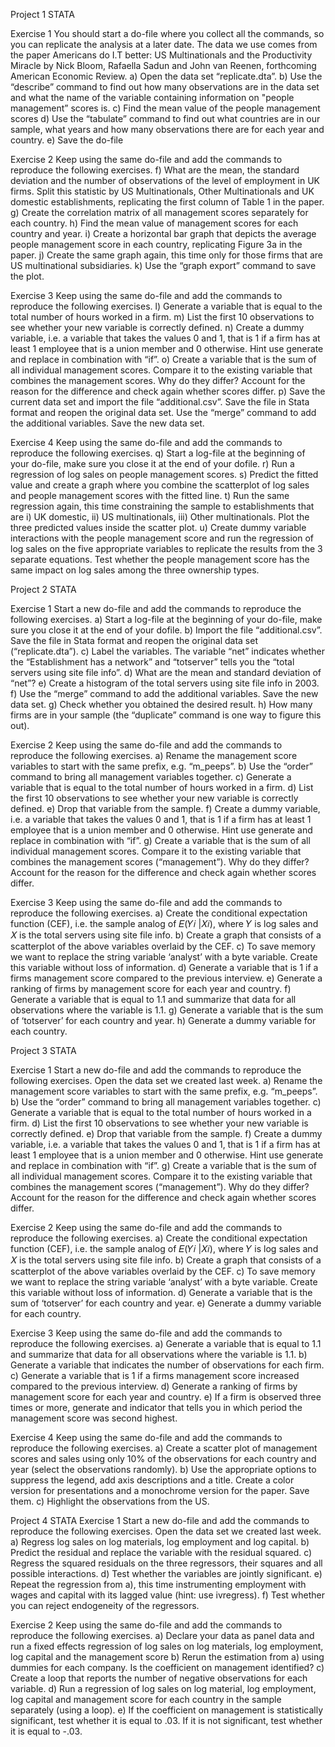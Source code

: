 Project 1 STATA

Exercise 1
You should start a do-file where you collect all the commands, so you can replicate the analysis at a
later date. The data we use comes from the paper Americans do I.T better: US Multinationals and the
Productivity Miracle by Nick Bloom, Rafaella Sadun and John van Reenen, forthcoming American
Economic Review.
a) Open the data set “replicate.dta”.
b) Use the “describe” command to find out how many observations are in the data set and what
the name of the variable containing information on "people management” scores is.
c) Find the mean value of the people management scores
d) Use the “tabulate” command to find out what countries are in our sample, what years and
how many observations there are for each year and country.
e) Save the do-file


Exercise 2
Keep using the same do-file and add the commands to reproduce the following exercises.
f) What are the mean, the standard deviation and the number of observations of the level of
employment in UK firms. Split this statistic by US Multinationals, Other Multinationals and
UK domestic establishments, replicating the first column of Table 1 in the paper.
g) Create the correlation matrix of all management scores separately for each country.
h) Find the mean value of management scores for each country and year.
i) Create a horizontal bar graph that depicts the average people management score in each
country, replicating Figure 3a in the paper.
j) Create the same graph again, this time only for those firms that are US multinational
subsidiaries.
k) Use the “graph export” command to save the plot.


Exercise 3
Keep using the same do-file and add the commands to reproduce the following exercises.
l) Generate a variable that is equal to the total number of hours worked in a firm.
m) List the first 10 observations to see whether your new variable is correctly defined.
n) Create a dummy variable, i.e. a variable that takes the values 0 and 1, that is 1 if a firm has at
least 1 employee that is a union member and 0 otherwise. Hint use generate and replace in
combination with “if”.
o) Create a variable that is the sum of all individual management scores. Compare it to the
existing variable that combines the management scores. Why do they differ? Account for the
reason for the difference and check again whether scores differ.
p) Save the current data set and import the file “additional.csv”. Save the file in Stata format
and reopen the original data set. Use the “merge” command to add the additional variables.
Save the new data set.


Exercise 4
Keep using the same do-file and add the commands to reproduce the following exercises.
q) Start a log-file at the beginning of your do-file, make sure you close it at the end of your dofile.
r) Run a regression of log sales on people management scores.
s) Predict the fitted value and create a graph where you combine the scatterplot of log sales
and people management scores with the fitted line.
t) Run the same regression again, this time constraining the sample to establishments that are
i) UK domestic, ii) US multinationals, iii) Other multinationals. Plot the three predicted
values inside the scatter plot.
u) Create dummy variable interactions with the people management score and run the
regression of log sales on the five appropriate variables to replicate the results from the 3
separate equations. Test whether the people management score has the same impact on log
sales among the three ownership types.

Project 2 STATA

Exercise 1
Start a new do-file and add the commands to reproduce the following exercises.
a) Start a log-file at the beginning of your do-file, make sure you close it at the end of your dofile.
b) Import the file “additional.csv”. Save the file in Stata format and reopen the original data set
(“replicate.dta”).
c) Label the variables. The variable “net” indicates whether the “Establishment has a network”
and “totserver” tells you the “total servers using site file info”.
d) What are the mean and standard deviation of “net”?
e) Create a histogram of the total servers using site file info in 2003.
f) Use the “merge” command to add the additional variables. Save the new data set.
g) Check whether you obtained the desired result.
h) How many firms are in your sample (the “duplicate” command is one way to figure this
out).


Exercise 2
Keep using the same do-file and add the commands to reproduce the following exercises.
a) Rename the management score variables to start with the same prefix, e.g. “m_peeps”.
b) Use the “order” command to bring all management variables together.
c) Generate a variable that is equal to the total number of hours worked in a firm.
d) List the first 10 observations to see whether your new variable is correctly defined.
e) Drop that variable from the sample.
f) Create a dummy variable, i.e. a variable that takes the values 0 and 1, that is 1 if a firm has at
least 1 employee that is a union member and 0 otherwise. Hint use generate and replace in
combination with “if”.
g) Create a variable that is the sum of all individual management scores. Compare it to the
existing variable that combines the management scores (“management”). Why do they
differ? Account for the reason for the difference and check again whether scores differ.


Exercise 3
Keep using the same do-file and add the commands to reproduce the following exercises.
a) Create the conditional expectation function (CEF), i.e. the sample analog of 𝐸(𝑌𝑖
|𝑋𝑖), where 𝑌
is log sales and 𝑋 is the total servers using site file info.
b) Create a graph that consists of a scatterplot of the above variables overlaid by the CEF.
c) To save memory we want to replace the string variable ‘analyst’ with a byte variable. Create
this variable without loss of information.
d) Generate a variable that is 1 if a firms management score compared to the previous
interview.
e) Generate a ranking of firms by management score for each year and country.
f) Generate a variable that is equal to 1.1 and summarize that data for all observations where
the variable is 1.1.
g) Generate a variable that is the sum of ‘totserver’ for each country and year.
h) Generate a dummy variable for each country.

Project 3 STATA

Exercise 1
Start a new do-file and add the commands to reproduce the following exercises. Open the data set
we created last week.
a) Rename the management score variables to start with the same prefix, e.g. “m_peeps”.
b) Use the “order” command to bring all management variables together.
c) Generate a variable that is equal to the total number of hours worked in a firm.
d) List the first 10 observations to see whether your new variable is correctly defined.
e) Drop that variable from the sample.
f) Create a dummy variable, i.e. a variable that takes the values 0 and 1, that is 1 if a firm has at
least 1 employee that is a union member and 0 otherwise. Hint use generate and replace in
combination with “if”.
g) Create a variable that is the sum of all individual management scores. Compare it to the
existing variable that combines the management scores (“management”). Why do they
differ? Account for the reason for the difference and check again whether scores differ.


Exercise 2
Keep using the same do-file and add the commands to reproduce the following exercises.
a) Create the conditional expectation function (CEF), i.e. the sample analog of 𝐸(𝑌𝑖
|𝑋𝑖), where 𝑌
is log sales and 𝑋 is the total servers using site file info.
b) Create a graph that consists of a scatterplot of the above variables overlaid by the CEF.
c) To save memory we want to replace the string variable ‘analyst’ with a byte variable. Create
this variable without loss of information.
d) Generate a variable that is the sum of ‘totserver’ for each country and year.
e) Generate a dummy variable for each country.


Exercise 3
Keep using the same do-file and add the commands to reproduce the following exercises.
a) Generate a variable that is equal to 1.1 and summarize that data for all observations where
the variable is 1.1.
b) Generate a variable that indicates the number of observations for each firm.
c) Generate a variable that is 1 if a firms management score increased compared to the
previous interview.
d) Generate a ranking of firms by management score for each year and country.
e) If a firm is observed three times or more, generate and indicator that tells you in which
period the management score was second highest.


Exercise 4
Keep using the same do-file and add the commands to reproduce the following exercises.
a) Create a scatter plot of management scores and sales using only 10% of the observations for
each country and year (select the observations randomly).
b) Use the appropriate options to suppress the legend, add axis descriptions and a title. Create
a color version for presentations and a monochrome version for the paper. Save them.
c) Highlight the observations from the US.

Project 4 STATA
Exercise 1
Start a new do-file and add the commands to reproduce the following exercises. Open the data set
we created last week.
a) Regress log sales on log materials, log employment and log capital.
b) Predict the residual and replace the variable with the residual squared.
c) Regress the squared residuals on the three regressors, their squares and all possible
interactions.
d) Test whether the variables are jointly significant.
e) Repeat the regression from a), this time instrumenting employment with wages and capital
with its lagged value (hint: use ivregress).
f) Test whether you can reject endogeneity of the regressors.


Exercise 2
Keep using the same do-file and add the commands to reproduce the following exercises.
a) Declare your data as panel data and run a fixed effects regression of log sales on log
materials, log employment, log capital and the management score
b) Rerun the estimation from a) using dummies for each company. Is the coefficient on
management identified?
c) Create a loop that reports the number of negative observations for each variable.
d) Run a regression of log sales on log material, log employment, log capital and management
score for each country in the sample separately (using a loop).
e) If the coefficient on management is statistically significant, test whether it is equal to .03. If it
is not significant, test whether it is equal to -.03.
